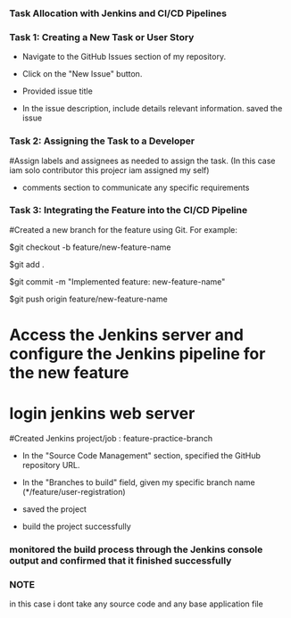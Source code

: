 ###  Task Allocation with Jenkins and CI/CD Pipelines ###


### Task 1: Creating a New Task or User Story ###

* Navigate to the GitHub Issues section of my repository.
 
 * Click on the "New Issue" button.
 
 * Provided issue title
 
 * In the issue description, include details relevant information.  saved the issue

 ### Task 2: Assigning the Task to a Developer ###
 
 #Assign labels and assignees as needed to  assign the task.
 (In this case iam solo contributor this projecr iam assigned my self)

 * comments section to communicate any specific requirements

### Task 3: Integrating the Feature into the CI/CD Pipeline ###

#Created a new branch for the feature using Git.
For example:
   
$git checkout -b feature/new-feature-name

$git add .

$git commit -m "Implemented feature: new-feature-name"

$git push origin feature/new-feature-name

# Access the Jenkins server and configure the Jenkins pipeline for the new feature #

# login jenkins web server 

#Created Jenkins project/job : feature-practice-branch

* In the "Source Code Management" section, specified the GitHub repository URL.

*  In the "Branches to build" field, given my specific branch name   (*/feature/user-registration)

*  saved the project

*  build the project successfully

  ### monitored the build process through the Jenkins console output and confirmed that it finished successfully  ###



### NOTE ###
in this case i dont take any source code and any base application file   


  



